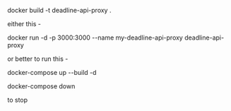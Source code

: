docker build -t deadline-api-proxy .

either this - 

docker run -d -p 3000:3000 --name my-deadline-api-proxy deadline-api-proxy

or better to run this - 

docker-compose up --build -d

docker-compose down 

to stop